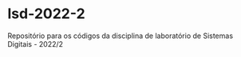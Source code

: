 # lsd-2022-2
Repositório para os códigos da disciplina de laboratório de Sistemas Digitais - 2022/2
